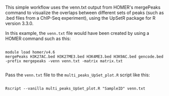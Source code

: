 This simple workflow uses the venn.txt output from HOMER's mergePeaks command to visualize the overlaps between different sets of peaks (such as .bed files from a ChIP-Seq experiment), using the UpSetR package for R version 3.3.0. 

In this example, the `venn.txt` file would have been created by using a HOMER command such as this:

```

module load homer/v4.6
mergePeaks H3K27AC.bed H3K27ME3.bed H3K4ME3.bed H3K9AC.bed gencode.bed -prefix mergepeaks -venn venn.txt -matrix matrix.txt


```

Pass the `venn.txt` file to the `multi_peaks_UpSet_plot.R` script like this:

```

Rscript --vanilla multi_peaks_UpSet_plot.R "SampleID" venn.txt

```

